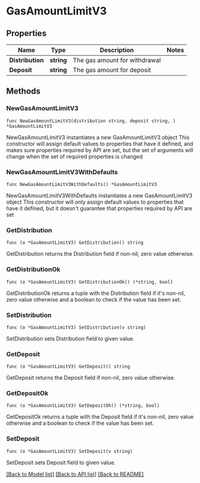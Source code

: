# GasAmountLimitV3

## Properties

Name | Type | Description | Notes
------------ | ------------- | ------------- | -------------
**Distribution** | **string** | The gas amount for withdrawal | 
**Deposit** | **string** | The gas amount for deposit | 

## Methods

### NewGasAmountLimitV3

`func NewGasAmountLimitV3(distribution string, deposit string, ) *GasAmountLimitV3`

NewGasAmountLimitV3 instantiates a new GasAmountLimitV3 object
This constructor will assign default values to properties that have it defined,
and makes sure properties required by API are set, but the set of arguments
will change when the set of required properties is changed

### NewGasAmountLimitV3WithDefaults

`func NewGasAmountLimitV3WithDefaults() *GasAmountLimitV3`

NewGasAmountLimitV3WithDefaults instantiates a new GasAmountLimitV3 object
This constructor will only assign default values to properties that have it defined,
but it doesn't guarantee that properties required by API are set

### GetDistribution

`func (o *GasAmountLimitV3) GetDistribution() string`

GetDistribution returns the Distribution field if non-nil, zero value otherwise.

### GetDistributionOk

`func (o *GasAmountLimitV3) GetDistributionOk() (*string, bool)`

GetDistributionOk returns a tuple with the Distribution field if it's non-nil, zero value otherwise
and a boolean to check if the value has been set.

### SetDistribution

`func (o *GasAmountLimitV3) SetDistribution(v string)`

SetDistribution sets Distribution field to given value.


### GetDeposit

`func (o *GasAmountLimitV3) GetDeposit() string`

GetDeposit returns the Deposit field if non-nil, zero value otherwise.

### GetDepositOk

`func (o *GasAmountLimitV3) GetDepositOk() (*string, bool)`

GetDepositOk returns a tuple with the Deposit field if it's non-nil, zero value otherwise
and a boolean to check if the value has been set.

### SetDeposit

`func (o *GasAmountLimitV3) SetDeposit(v string)`

SetDeposit sets Deposit field to given value.



[[Back to Model list]](../README.md#documentation-for-models) [[Back to API list]](../README.md#documentation-for-api-endpoints) [[Back to README]](../README.md)


